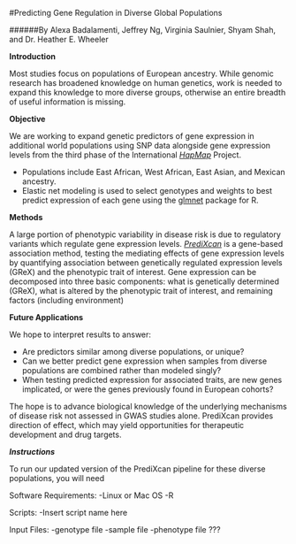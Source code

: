 #Predicting Gene Regulation in Diverse Global Populations

######By Alexa Badalamenti, Jeffrey Ng, Virginia Saulnier, Shyam Shah, and Dr. Heather E. Wheeler

**Introduction**

  Most studies focus on populations of European ancestry. While genomic research has broadened knowledge on human genetics, work is needed to expand this knowledge to more diverse groups, otherwise an entire breadth of useful information is missing.
  
**Objective**

  We are working to expand genetic predictors of gene expression in additional world populations using SNP data alongside gene expression levels from the third phase of the International [*HapMap*](http://hapmap.ncbi.nlm.nih.gov/index.html.en)  Project.
  
- Populations include East African, West African, East Asian, and Mexican ancestry.
- Elastic net modeling is used to select genotypes and weights to best predict expression of each gene using the [glmnet](https://cran.r-project.org/web/packages/glmnet/index.html) package for R.

**Methods**

  A large portion of phenotypic variability in disease risk is due to regulatory variants which regulate gene expression levels. [*PrediXcan*](http://www.nature.com/ng/journal/v47/n9/full/ng.3367.html) is a gene-based association method, testing the mediating effects of gene expression levels by quantifying association between genetically regulated expression levels (GReX) and the phenotypic trait of interest. Gene expression can be decomposed into three basic components: what is genetically determined (GReX), what is altered by the phenotypic trait of interest, and remaining factors (including environment)

**Future Applications**

  We hope to interpret results to answer:
  
- Are predictors similar among diverse populations, or unique?
- Can we better predict gene expression when samples from diverse populations are combined rather than modeled singly?
- When testing predicted expression for associated traits, are new genes implicated, or were the genes previously found in European cohorts?

The hope is to advance biological knowledge of the underlying mechanisms of disease risk not assessed in GWAS studies alone. PrediXcan provides direction of effect, which may yield opportunities for therapeutic development and drug targets.

***Instructions***

  To run our updated version of the PrediXcan pipeline for these diverse populations, you will need
  
  Software Requirements:
  -Linux or Mac OS
  -R
  
  Scripts:
  -Insert script name here
  
  Input Files:
  -genotype file
  -sample file
  -phenotype file
  ???
